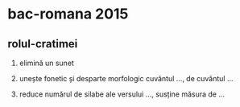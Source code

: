 # bac-romana 2015

## rolul-cratimei

1. elimină un sunet

1. unește fonetic și desparte morfologic cuvântul …, de cuvântul …

1. reduce numărul de silabe ale versului …, susține măsura de …
